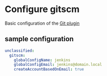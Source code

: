 # Configure gitscm

Basic configuration of the [Git plugin](https://plugins.jenkins.io/git)

## sample configuration

```yaml
unclassified:
  gitscm:
    globalConfigName: jenkins
    globalConfigEmail: jenkins@domain.local
    createAccountBasedOnEmail: true
```
